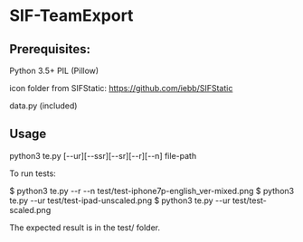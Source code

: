 # SIF-TeamExport

## Prerequisites:

Python 3.5+
PIL (Pillow)

icon folder from SIFStatic: https://github.com/iebb/SIFStatic

data.py (included)

## Usage
python3 te.py \[--ur\]\[--ssr\]\[--sr\]\[--r\]\[--n\] file-path

To run tests:

$ python3 te.py --r --n test/test-iphone7p-english_ver-mixed.png
$ python3 te.py --ur test/test-ipad-unscaled.png
$ python3 te.py --ur test/test-scaled.png

The expected result is in the test/ folder.
